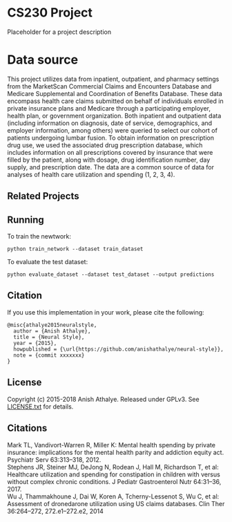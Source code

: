 # CS230 Project

Placeholder for a project description

# Data source
This project utilizes data from inpatient, outpatient, and pharmacy settings from the MarketScan Commercial Claims and Encounters Database and Medicare Supplemental and Coordination of Benefits Database. These data encompass health care claims submitted on behalf of individuals enrolled in private insurance plans and Medicare through a participating employer, health plan, or government
organization. Both inpatient and outpatient data (including information on diagnosis, date of service, demographics, and employer
information, among others) were queried to select our cohort of patients undergoing lumbar fusion. To obtain information on prescription drug use, we used the associated drug prescription database, which includes information on all prescriptions covered by insurance that were filled by the patient, along with dosage, drug identification number, day supply, and prescription date. The data are a common source of data for analyses of health care utilization and spending (1, 2, 3, 4).  

## Related Projects

## Running

To train the newtwork:

`python train_network --dataset train_dataset`

To evaluate the test dataset: 

`python evaluate_dataset --dataset test_dataset --output predictions`





## Citation

If you use this implementation in your work, please cite the following:

```
@misc{athalye2015neuralstyle,
  author = {Anish Athalye},
  title = {Neural Style},
  year = {2015},
  howpublished = {\url{https://github.com/anishathalye/neural-style}},
  note = {commit xxxxxxx}
}
```

## License

Copyright (c) 2015-2018 Anish Athalye. Released under GPLv3. See
[LICENSE.txt][license] for details.

[net]: http://www.vlfeat.org/matconvnet/models/beta16/imagenet-vgg-verydeep-19.mat
[paper]: http://arxiv.org/pdf/1508.06576v2.pdf
[l-bfgs]: https://en.wikipedia.org/wiki/Limited-memory_BFGS
[adam]: http://arxiv.org/abs/1412.6980
[ad]: https://en.wikipedia.org/wiki/Automatic_differentiation
[lengstrom-fast-style-transfer]: https://github.com/lengstrom/fast-style-transfer
[fast-neural-style]: https://arxiv.org/pdf/1603.08155v1.pdf
[license]: LICENSE.txt

## Citations
Mark TL, Vandivort-Warren R, Miller K: Mental health spending by private insurance: implications for the mental health parity and addiction equity act. Psychiatr Serv 63:313–318, 2012.  
Stephens JR, Steiner MJ, DeJong N, Rodean J, Hall M,
Richardson T, et al: Healthcare utilization and spending for
constipation in children with versus without complex chronic
conditions. J Pediatr Gastroenterol Nutr 64:31–36, 2017.  
Wu J, Thammakhoune J, Dai W, Koren A, Tcherny-Lessenot
S, Wu C, et al: Assessment of dronedarone utilization using
US claims databases. Clin Ther 36:264–272, 272.e1–272.e2,
2014
